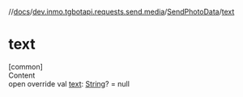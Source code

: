 //[docs](../../../index.md)/[dev.inmo.tgbotapi.requests.send.media](../index.md)/[SendPhotoData](index.md)/[text](text.md)



# text  
[common]  
Content  
open override val [text](text.md): [String](https://kotlinlang.org/api/latest/jvm/stdlib/kotlin/-string/index.html)? = null  



